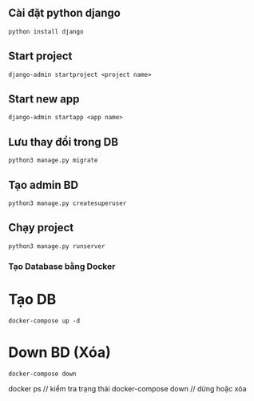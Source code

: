 
## Cài đặt python django
```
python install django
```
## Start project
```
django-admin startproject <project name>
```
## Start new app
```
django-admin startapp <app name>
```
## Lưu thay đổi trong DB
```
python3 manage.py migrate
```
## Tạo admin BD
```
python3 manage.py createsuperuser
```
## Chạy project
```
python3 manage.py runserver
```
### Tạo Database bằng Docker
# Tạo DB
```
docker-compose up -d
```
# Down BD (Xóa)
```
docker-compose down
```
docker ps // kiểm tra trạng thái
docker-compose down // dừng hoặc xóa
```